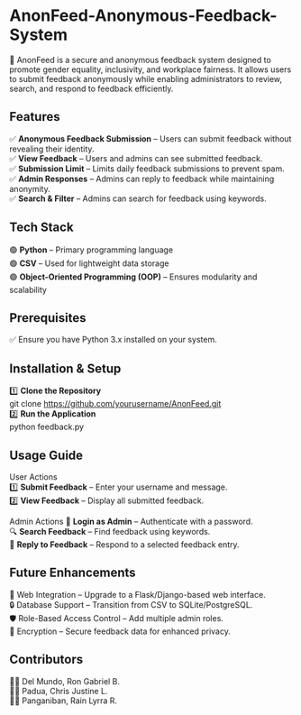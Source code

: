# AnonFeed-Anonymous-Feedback-System

🚀 AnonFeed is a secure and anonymous feedback system designed to promote gender equality, inclusivity, and workplace fairness. It allows users to submit feedback anonymously while enabling administrators to review, search, and respond to feedback efficiently.

## Features
  ✅ **Anonymous Feedback Submission** – Users can submit feedback without revealing their identity.  
  ✅ **View Feedback** – Users and admins can see submitted feedback.  
  ✅ **Submission Limit** – Limits daily feedback submissions to prevent spam.  
  ✅ **Admin Responses** – Admins can reply to feedback while maintaining anonymity.  
  ✅ **Search & Filter** – Admins can search for feedback using keywords.  

## Tech Stack
  🟢 **Python** – Primary programming language  
  🟢 **CSV** – Used for lightweight data storage  
  🟢 **Object-Oriented Programming (OOP)** – Ensures modularity and scalability  

## Prerequisites
   ✅ Ensure you have Python 3.x installed on your system.  
   
## Installation & Setup
1️⃣ **Clone the Repository**  
     git clone https://github.com/yourusername/AnonFeed.git  
2️⃣ **Run the Application**  
     python feedback.py

## Usage Guide
  User Actions  
  1️⃣ **Submit Feedback** – Enter your username and message.  
  2️⃣ **View Feedback** – Display all submitted feedback.  

  Admin Actions
  🔑 **Login as Admin** – Authenticate with a password.  
  🔍 **Search Feedback** – Find feedback using keywords.  
  💬 **Reply to Feedback** – Respond to a selected feedback entry.  

## Future Enhancements
  🚀 Web Integration – Upgrade to a Flask/Django-based web interface.  
  🔒 Database Support – Transition from CSV to SQLite/PostgreSQL.  
  🛡 Role-Based Access Control – Add multiple admin roles.  
  🔑 Encryption – Secure feedback data for enhanced privacy.  

## Contributors
  👨‍💻 Del Mundo, Ron Gabriel B.   
  👨‍💻 Padua, Chris Justine L.  
  👩‍💻 Panganiban, Rain Lyrra R.  
